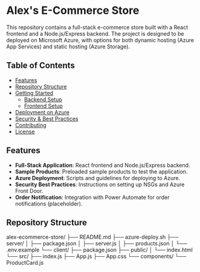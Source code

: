 # Alex's E-Commerce Store

This repository contains a full-stack e-commerce store built with a React frontend and a Node.js/Express backend. The project is designed to be deployed on Microsoft Azure, with options for both dynamic hosting (Azure App Services) and static hosting (Azure Storage).

## Table of Contents
- [Features](#features)
- [Repository Structure](#repository-structure)
- [Getting Started](#getting-started)
  - [Backend Setup](#backend-setup)
  - [Frontend Setup](#frontend-setup)
- [Deployment on Azure](#deployment-on-azure)
- [Security & Best Practices](#security--best-practices)
- [Contributing](#contributing)
- [License](#license)

## Features
- **Full-Stack Application**: React frontend and Node.js/Express backend.
- **Sample Products**: Preloaded sample products to test the application.
- **Azure Deployment**: Scripts and guidelines for deploying to Azure.
- **Security Best Practices**: Instructions on setting up NSGs and Azure Front Door.
- **Order Notification**: Integration with Power Automate for order notifications (placeholder).

## Repository Structure
alex-ecommerce-store/ ├── README.md ├── azure-deploy.sh ├── server/ │ ├── package.json │ ├── server.js │ ├── products.json │ └── .env.example └── client/ ├── package.json ├── public/ │ └── index.html └── src/ ├── index.js ├── App.js ├── App.css └── components/ └── ProductCard.js

